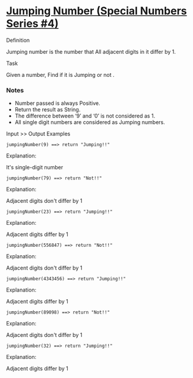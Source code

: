 # [Jumping Number (Special Numbers Series #4)](https://www.codewars.com/kata/5a54e796b3bfa8932c0000ed) #

Definition

Jumping number is the number that All adjacent digits in it differ by 1.

Task

Given a number, Find if it is Jumping or not .

### Notes ###

* Number passed is always Positive.
* Return the result as String.
* The difference between ‘9’ and ‘0’ is not considered as 1.
* All single digit numbers are considered as Jumping numbers.

Input >> Output Examples

    jumpingNumber(9) ==> return "Jumping!!"

Explanation:

It's single-digit number

    jumpingNumber(79) ==> return "Not!!"

Explanation:

Adjacent digits don't differ by 1

    jumpingNumber(23) ==> return "Jumping!!"

Explanation:

Adjacent digits differ by 1

    jumpingNumber(556847) ==> return "Not!!"

Explanation:

Adjacent digits don't differ by 1

    jumpingNumber(4343456) ==> return "Jumping!!"

Explanation:

Adjacent digits differ by 1

    jumpingNumber(89098) ==> return "Not!!"

Explanation:

Adjacent digits don't differ by 1

    jumpingNumber(32) ==> return "Jumping!!"

Explanation:

Adjacent digits differ by 1
